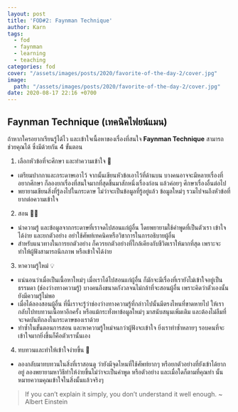```yaml
---
layout: post
title: 'FOD#2: Faynman Technique'
author: Karn
tags:
  - fod
  - faynman
  - learning
  - teaching
categories: fod
cover: "/assets/images/posts/2020/favorite-of-the-day-2/cover.jpg"
image:
  path: "/assets/images/posts/2020/favorite-of-the-day-2/cover.jpg"
date: 2020-08-17 22:16 +0700
---
```

## Faynman Technique (เทคนิคไฟยน์แมน)

ถ้าหากใครอยากเรียนรู้ได้ไว และเข้าใจเนื้อหาของเรื่องที่สนใจ **Faynman Technique** สามารถช่วยคุณได้ ซึ่งมีด้วยกัน 4 ขั้นตอน<!--more-->

1. เลือกหัวข้อที่จะศึกษา และทำความเข้าใจ 📔
  - เตรียมปากกาและกระดาษเอาไว้ จากนั้นเขียนหัวข้อเอาไว้ที่ด้านบน บางคนอาจจะมีหลายเรื่องที่อยากศึกษา ก็ลองยกเรื่องที่สนใจมากที่สุดขึ้นมาสักหนึ่งเรื่องก่อน แล้วค่อยๆ ศึกษาเรื่องอื่นต่อไป
  - พยายามเขียนสิ่งที่รู้ลงไปในกระดาษ ไม่ว่าจะเป็นข้อมูลที่รู้อยู่แล้ว ข้อมูลใหม่ๆ รวมไปจนถึงหัวข้อที่ยากต่อความเข้าใจ

2. สอน 👨‍🏫
  - นำความรู้ และข้อมูลจากกระดาษที่เราจดไปสอนแก่ผู้อื่น โดยพยายามใช้คำพูดที่เป็นตัวเรา เข้าใจได้ง่าย และยกตัวอย่าง อย่าใช้ศัพท์เทคนิคหรือวิชาการในการอธิบายผู้อื่น
  - สำหรับแนวทางในการยกตัวอย่าง ก็ควรยกตัวอย่างที่ใกล้เคียงกับชีวิตเราให้มากที่สุด เพราะจะทำให้ผู้ฟังสามารถนึกภาพ หรือเข้าใจได้ง่าย

3. หาความรู้ใหม่ 💡
  - แน่นอนว่าเมื่อเป็นเนื้อหาใหม่ๆ เมื่อเราได้ไปสอนแก่ผู้อื่น ก็มักจะมีเรื่องที่เรายังไม่เข้าใจอยู่เป็นธรรมดา (ช่องว่างทางความรู้) บางคนถึงขนาดกังวลจนไม่กล้าที่จะสอนผู้อื่น เพราะคิดว่าตัวเองนั้นยังมีความรู้ไม่พอ
  - เมื่อได้ลองสอนผู้อื่น ที่นี้เราจะรู้ว่าช่องว่างทางความรู้ที่กล่าวไปนั้นมีตรงไหนที่ขาดหายไป ให้เรากลับไปทบทวนเนื้อหาอีกครั้ง หรือแม้กระทั่งหาข้อมูลใหม่ๆ มาสนับสนุนเพิ่มเติม และต้องไม่ลืมที่จะจดบันทึกลงในกระดาษของเราด้วย
  - ทำซ้ำในขั้นตอนการสอน และหาความรู้ใหม่จนกว่าผู้ฟังจะเข้าใจ ยิ่งเราทำซ้ำหลายๆ รอบคนที่จะเข้าใจมากยิ่งขึ้นก็คือตัวเรานั้นเอง

4. ทบทวนและทำให้เข้าใจง่ายขึ้น 🔎
  - ลองกลับมาทบทวนในสิ่งที่เราสอนดู ว่ายังมีจุดไหนที่ใช้ศัพท์ยากๆ หรือยกตัวอย่างที่ยังเข้าได้ยากอยู่ ลองพยายามหาวิธีทำให้ง่ายขึ้นไม่ว่าจะเป็นคำพูด หรือตัวอย่าง และเมื่อใดก็ตามที่คุณทำ นั้นหมายความคุณเข้าใจในสิ่งนั้นแล้วจริงๆ

> If you can’t explain it simply, you don’t understand it well enough. ~ Albert Einstein
